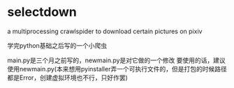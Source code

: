 # selectdown
a multiprocessing crawlspider to download certain pictures on pixiv

学完python基础之后写的一个小爬虫

main.py是三个月之前写的，newmain.py是对它做的一个修改
要使用的话，建议使用newmain.py(本来想用pyinstaller弄一个可执行文件的，但是打包的时候路径都是Error，创建虚拟环境也不行，只好作罢)
